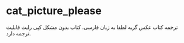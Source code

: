 # cat_picture_please
ترجمه کتاب عکس گربه لطفا به زبان فارسی. کتاب بدون مشکل کپی رایت قابلیت ترجمه دارد.
